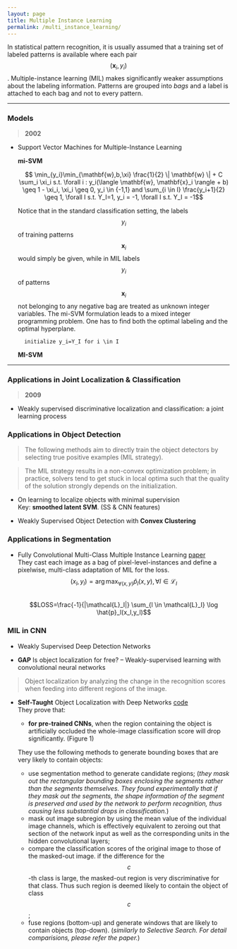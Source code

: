 ```yaml
---
layout: page
title: Multiple Instance Learning
permalink: /multi_instance_learning/
---
```


In statistical pattern recognition, it is usually assumed that a training set of labeled patterns is available where each pair $$(\mathbf{x}_i,y_i)$$. Multiple-instance learning (MIL) makes significantly weaker assumptions about the labeling information. Patterns are grouped into *bags* and a label is attached to each bag and not to every pattern.


------

### Models

> **2002**

* Support Vector Machines for Multiple-Instance Learning  
    
    **mi-SVM**  

    $$ \min_{y_i}\min_{\mathbf{w},b,\xi} \frac{1}{2} \| \mathbf{w} \| + C \sum_i \xi_i 
    s.t. \forall i : y_i(\langle \mathbf{w}, \mathbf{x}_i \rangle + b) \geq 1 - \xi_i, \xi_i \geq 0, y_i \in {-1,1} and \sum_{i \in I} \frac{y_i+1}{2} \geq 1, \forall I s.t. Y_I=1, y_i = -1, \forall I s.t. Y_I = -1$$

    Notice that in the standard classification setting, the labels $$y_i$$ of training patterns $$\mathbf{x}_i$$ would simply be given, while in MIL labels $$y_i$$ of patterns $$\mathbf{x}_i$$ not belonging to any negative bag are treated as unknown integer variables. The mi-SVM formulation leads to a mixed integer programming problem. One has to find both the optimal labeling and the optimal hyperplane.  

        initialize y_i=Y_I for i \in I 

    **MI-SVM**  



------

### Applications in Joint Localization & Classification

> **2009**

* Weakly supervised discriminative localization and classification: a joint learning process  
    


### Applications in Object Detection  

> The following methods aim to directly train the object detectors by selecting true positive examples (MIL strategy).

> The MIL strategy results in a non-convex optimization problem; in practice, solvers tend to get stuck in local optima such that the quality of the solution strongly depends on the initialization.  


* On learning to localize objects with minimal supervision  
    Key: **smoothed latent SVM**. (SS & CNN features)  


* Weakly Supervised Object Detection with **Convex Clustering**  


### Applications in Segmentation  

* Fully Convolutional Multi-Class Multiple Instance Learning 
[paper](http://arxiv.org/abs/1412.7144)  
    They cast each image as a bag of pixel-level-instances and define a pixelwise, multi-class adaptation of MIL for the loss.  
    $$(x_l,y_l)=\arg \max_{\forall (x,y)} \hat{p}_l(x,y), \forall l \in \mathcal{L}_I$$  
    $$LOSS=\frac{-1}{|\mathcal{L}_I|} \sum_{l \in \mathcal{L}_I} \log \hat{p}_l(x_l,y_l)$$


### MIL in CNN

* Weakly Supervised Deep Detection Networks  
    


* **GAP** Is object localization for free? – Weakly-supervised learning with convolutional neural networks  
    

> Object localization by analyzing the change in the recognition scores when feeding into different regions of the image.

* **Self-Taught** Object Localization with Deep Networks
[code](https://github.com/lorisbaz/self-taught_localization)  
    They prove that:  

    + **for pre-trained CNNs**, when the region containing the object is artificially occluded the whole-image classification score will drop significantly. (Figure 1)  

    They use the following methods to generate bounding boxes that are very likely to contain objects:  

    + use segmentation method to generate candidate regions; (*they mask out the rectangular bounding boxes enclosing the segments rather than the segments themselves. They found experimentally that if they mask out the segments, the shape information of the segment is preserved and used by the network to perform recognition, thus causing less substantial drops in classification.*)  
    + mask out image subregion by using the mean value of the individual image channels, which is effectively equivalent to zeroing out that section of the network input as well as the corresponding units in the hidden convolutional layers;  
    + compare the classification scores of the original image to those of the masked-out image. if the difference for the $$c$$-th class is large, the masked-out region is very discriminative for that class. Thus such region is deemed likely to contain the object of class $$c$$;
    + fuse regions (bottom-up) and generate windows that are likely to contain objects (top-down). (*similarly to Selective Search. For detail comparisions, please refer the paper.*)